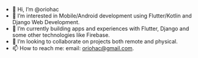 - 👋 Hi, I’m @oriohac
- 👀 I’m interested in Mobile/Android development using Flutter/Kotlin and Django Web Development.
- 🌱 I’m currently building apps and experiences with Flutter, Django and some other technologies like Firebase.
- 💞️ I’m looking to collaborate on projects both remote and physical.
- 📫 How to reach me: email: oriohac@gmail.com.

<!---
oriohac/oriohac is a ✨ special ✨ repository because its `README.md` (this file) appears on your GitHub profile.
You can click the Preview link to take a look at your changes.
--->
